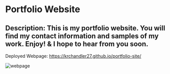# Portfolio Website

## Description: This is my portfolio website. You will find my contact information and samples of my work. Enjoy! & I hope to hear from you soon. 

Deployed Webpage: https://krchandler27.github.io/portfolio-site/

![webpage](https://user-images.githubusercontent.com/116527506/204732566-3075e0b1-f0bb-45f4-8b4e-daf0741b3158.JPG)